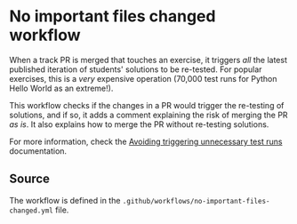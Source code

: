 # No important files changed workflow

When a track PR is merged that touches an exercise, it triggers _all_ the latest published iteration of students' solutions to be re-tested.
For popular exercises, this is a _very_ expensive operation (70,000 test runs for Python Hello World as an extreme!).

This workflow checks if the changes in a PR would trigger the re-testing of solutions, and if so, it adds a comment explaining the risk of merging the PR _as is_.
It also explains how to merge the PR without re-testing solutions.

For more information, check the [Avoiding triggering unnecessary test runs](https://exercism.org/docs/building/tracks#h-avoiding-triggering-unnecessary-test-runs) documentation.

## Source

The workflow is defined in the `.github/workflows/no-important-files-changed.yml` file.
